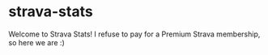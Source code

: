 # strava-stats

Welcome to Strava Stats! I refuse to pay for a Premium Strava membership, so here we are :)
